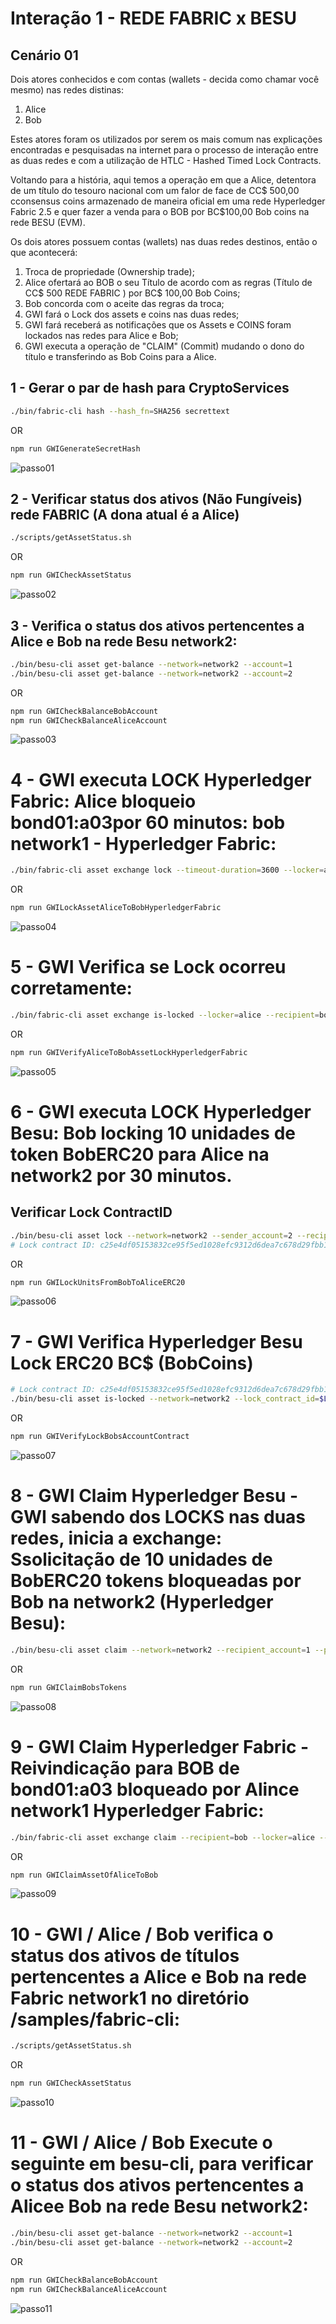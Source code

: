 # Interação 1 - REDE FABRIC x BESU

## Cenário 01
Dois atores conhecidos e com contas (wallets - decida como chamar você mesmo) nas redes distinas:
1. Alice
2. Bob

Estes atores foram os utilizados por serem os mais comum nas explicações encontradas e pesquisadas na internet para o processo de 
interação entre as duas redes e com a utilização de HTLC - Hashed Timed Lock Contracts.

Voltando para a história, aqui temos a operação em que a Alice, detentora de um título do tesouro nacional com um falor de face de CC$ 500,00 
cconsensus coins armazenado de maneira oficial em uma rede Hyperledger Fabric 2.5 e quer fazer a venda para o BOB por BC$100,00 Bob coins na rede
BESU (EVM).

Os dois atores possuem contas (wallets) nas duas redes destinos, então o que acontecerá:

1. Troca de propriedade (Ownership trade);
2. Alice ofertará ao BOB o seu Título de acordo com as regras (Título de CC$ 500 REDE FABRIC ) por BC$ 100,00 Bob Coins;
3. Bob concorda com o aceite das regras da troca;
3. GWI fará o Lock dos assets e coins nas duas redes;
4. GWI fará receberá as notificações que os Assets e COINS foram lockados nas redes para Alice e Bob;
5. GWI executa a operação de "CLAIM" (Commit) mudando o dono do título e transferindo as Bob Coins para a Alice.



## 1 - Gerar o par de hash para CryptoServices
```bash
./bin/fabric-cli hash --hash_fn=SHA256 secrettext
```
OR
```bash
npm run GWIGenerateSecretHash
```
![passo01](images/passo1_hash_pair.png)

## 2 - Verificar status dos ativos (Não Fungíveis) rede FABRIC (A dona atual é a Alice)
```bash
./scripts/getAssetStatus.sh
```
OR
```bash
npm run GWICheckAssetStatus
```
![passo02](images/passo02getasset_status.png)

## 3 - Verifica o status dos ativos pertencentes a Alice e Bob na rede Besu network2:
```bash
./bin/besu-cli asset get-balance --network=network2 --account=1
./bin/besu-cli asset get-balance --network=network2 --account=2
```
OR
```bash
npm run GWICheckBalanceBobAccount
npm run GWICheckBalanceAliceAccount
```
![passo03](images/passo03_check_besu_accounts.png)

# 4 - GWI executa LOCK Hyperledger Fabric: Alice bloqueio bond01:a03por 60 minutos: bob network1 - Hyperledger Fabric: 
```bash
./bin/fabric-cli asset exchange lock --timeout-duration=3600 --locker=alice --recipient=bob --hashBase64=ivHErp1x4bJDKuRo6L5bApO/DdoyD/dG0mAZrzLZEIs= --target-network=network1 --param=bond01:a03
```
OR
```bash
npm run GWILockAssetAliceToBobHyperledgerFabric
```
![passo04](images/passo04_locka_nft_alice.png)


# 5 - GWI Verifica se Lock ocorreu corretamente:
```bash
./bin/fabric-cli asset exchange is-locked --locker=alice --recipient=bob --target-network=network1 --param=bond01:a03
```
OR
```bash
npm run GWIVerifyAliceToBobAssetLockHyperledgerFabric
```
![passo05](images/passo05_verifica_lock_alice.png)

# 6 - GWI executa LOCK Hyperledger Besu: Bob locking 10 unidades de token BobERC20 para Alice na network2 por 30 minutos. 

## Verificar Lock ContractID
```bash
./bin/besu-cli asset lock --network=network2 --sender_account=2 --recipient_account=1 --amount=10 --timeout=1800 --hash_base64=ivHErp1x4bJDKuRo6L5bApO/DdoyD/dG0mAZrzLZEIs=
# Lock contract ID: c25e4df05153832ce95f5ed1028efc9312d6dea7c678d29fbb1990c14ce823bb
```
OR
```bash
npm run GWILockUnitsFromBobToAliceERC20
```
![passo06](images/passo06_locka_bob_coins.png)


# 7 - GWI Verifica Hyperledger Besu Lock ERC20 BC$ (BobCoins)
```bash
# Lock contract ID: c25e4df05153832ce95f5ed1028efc9312d6dea7c678d29fbb1990c14ce823bb
./bin/besu-cli asset is-locked --network=network2 --lock_contract_id=$LOCKCONTRACTID
```
OR
```bash
npm run GWIVerifyLockBobsAccountContract 
```
![passo07](images/passo07_verifica_lock_status.png)

# 8 - GWI Claim Hyperledger Besu - GWI sabendo dos LOCKS nas duas redes, inicia a exchange: Ssolicitação de 10 unidades de BobERC20 tokens bloqueadas por Bob na network2 (Hyperledger Besu):
```bash
./bin/besu-cli asset claim --network=network2 --recipient_account=1 --preimage=secrettext --lock_contract_id=$LOCKCONTRACTID
```
OR
```bash
npm run GWIClaimBobsTokens 
```
![passo08](images/passo08_claim_tokens_bob.png)

# 9 - GWI Claim Hyperledger Fabric - Reivindicação para BOB de bond01:a03 bloqueado por Alince network1 Hyperledger Fabric:
```bash
./bin/fabric-cli asset exchange claim --recipient=bob --locker=alice --target-network=network1 --param=bond01:a03 --secret=secrettext
```
OR
```bash
npm run GWIClaimAssetOfAliceToBob
```
![passo09](images/passo09_clain_asset_of_alice_to_bob.png)

# 10 - GWI / Alice / Bob verifica o status dos ativos de títulos pertencentes a Alice e Bob na rede Fabric network1  no diretório /samples/fabric-cli:
```bash
./scripts/getAssetStatus.sh
```
OR
```bash
npm run GWICheckAssetStatus
```
![passo10](images/passo10_asset_chanche_ownership.png)

# 11 - GWI / Alice / Bob Execute o seguinte em besu-cli, para verificar o status dos ativos pertencentes a Alicee Bob na rede Besu network2:
```bash
./bin/besu-cli asset get-balance --network=network2 --account=1
./bin/besu-cli asset get-balance --network=network2 --account=2
```
OR
```bash
npm run GWICheckBalanceBobAccount
npm run GWICheckBalanceAliceAccount
```
![passo11](images/passo11_move_balance_accounts.png)
